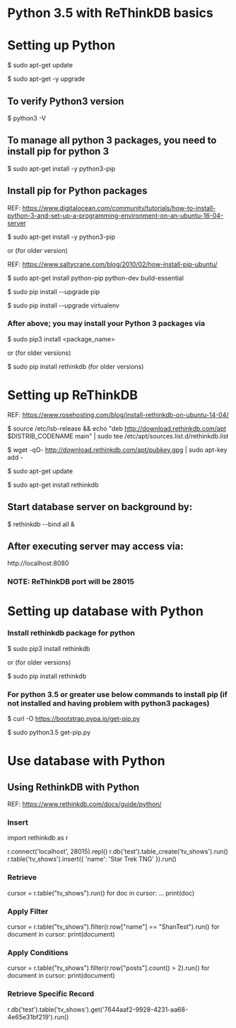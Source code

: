 # Python 3.5 with ReThinkDB basics

# Setting up Python

$ sudo apt-get update

$ sudo apt-get -y upgrade

## To verify Python3 version

$ python3 -V

## To manage all python 3 packages, you need to install pip for python 3

$ sudo apt-get install -y python3-pip


## Install pip for Python packages

REF: https://www.digitalocean.com/community/tutorials/how-to-install-python-3-and-set-up-a-programming-environment-on-an-ubuntu-16-04-server

$ sudo apt-get install -y python3-pip

or (for older version)

REF: https://www.saltycrane.com/blog/2010/02/how-install-pip-ubuntu/

$ sudo apt-get install python-pip python-dev build-essential

$ sudo pip install --upgrade pip

$ sudo pip install --upgrade virtualenv

### After above; you may install your Python 3 packages via 

$ sudo pip3 install <package_name>

or (for older versions)

$ sudo pip install rethinkdb (for older versions)



# Setting up ReThinkDB

REF: https://www.rosehosting.com/blog/install-rethinkdb-on-ubuntu-14-04/

$ source /etc/lsb-release && echo "deb http://download.rethinkdb.com/apt $DISTRIB_CODENAME main" | sudo tee /etc/apt/sources.list.d/rethinkdb.list

$ wget -qO- http://download.rethinkdb.com/apt/pubkey.gpg | sudo apt-key add -

$ sudo apt-get update

$ sudo apt-get install rethinkdb

## Start database server on background by:

$ rethinkdb --bind all &

## After executing server may access via:

http://localhost:8080


### NOTE: ReThinkDB port will be 28015


# Setting up database with Python

### Install rethinkdb package for python

$ sudo pip3 install rethinkdb

or (for older versions)

$ sudo pip install rethinkdb 


### For python 3.5 or greater use below commands to install pip (if not installed and having problem with python3 packages)

$ curl -O https://bootstrap.pypa.io/get-pip.py

$ sudo python3.5 get-pip.py



# Use database with Python

## Using RethinkDB with Python

REF: https://www.rethinkdb.com/docs/guide/python/

### Insert
import rethinkdb as r

r.connect('localhost', 28015).repl()
r.db('test').table_create('tv_shows').run()
r.table('tv_shows').insert({ 'name': 'Star Trek TNG' }).run()

### Retrieve 
cursor = r.table("tv_shows").run()
for doc in cursor:
...  print(doc)

### Apply Filter
cursor = r.table("tv_shows").filter(r.row["name"] == "ShanTest").run()
for document in cursor:
    print(document)

### Apply Conditions
cursor = r.table("tv_shows").filter(r.row["posts"].count() > 2).run()
for document in cursor:
    print(document)

### Retrieve Specific Record
r.db('test').table('tv_shows').get('7644aaf2-9928-4231-aa68-4e65e31bf219').run()

